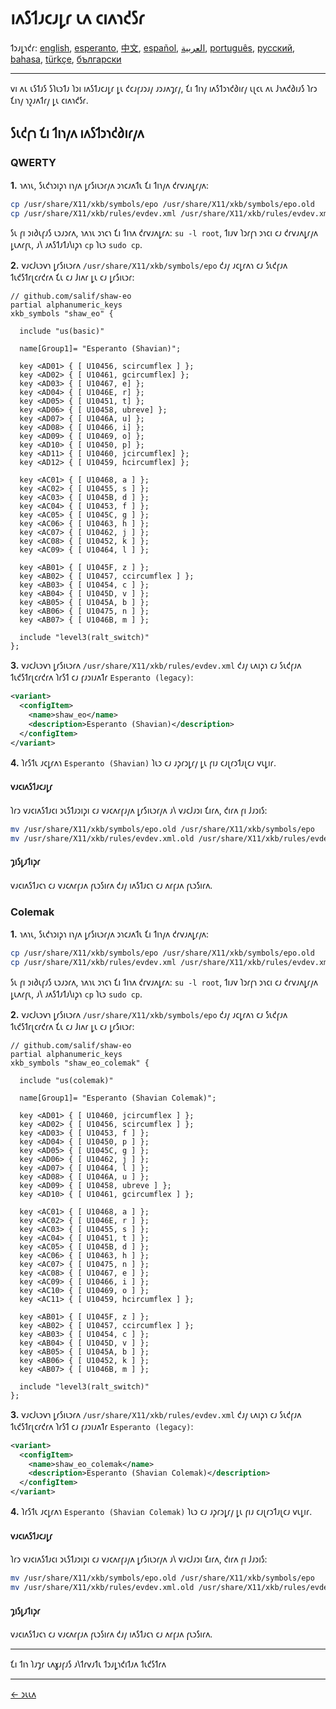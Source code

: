 # 𐑦𐑵𐑕𐑑𐑨𐑤𐑨𐑛𐑩 𐑧𐑵 𐑤𐑦𐑵𐑪𐑒𐑕𐑩

𐑑𐑮𐑨𐑛𐑪𐑒𐑩: [english](LINUX.md), [esperanto](LINUX.eo.md), [中文](LINUX.zh-CN.md), [español](LINUX.es.md), [العربية](LINUX.ar.md), [português](LINUX.pt.md), [русский](LINUX.ru.md), [bahasa](LINUX.id.md), [türkçe](LINUX.tr.md), [български](LINUX.bg.md)

---

𐑫𐑦 𐑵𐑧 𐑧𐑕𐑑𐑨𐑕 𐑕𐑐𐑧𐑮𐑑𐑨 𐑐𐑮𐑦 𐑦𐑵𐑕𐑑𐑨𐑤𐑨𐑛𐑩 𐑛𐑧 𐑒𐑤𐑨𐑝𐑨𐑮𐑨𐑢 𐑨𐑮𐑨𐑵𐑡𐑩𐑢, 𐑗𐑦 𐑑𐑦𐑪𐑢 𐑦𐑵𐑕𐑑𐑮𐑪𐑒𐑔𐑦𐑩𐑢 𐑧𐑚𐑤𐑧 𐑵𐑧 𐑓𐑪𐑵𐑒𐑔𐑦𐑨𐑕 𐑐𐑩𐑮 𐑗𐑦𐑪𐑢 𐑪𐑟𐑨𐑵𐑑𐑩𐑢 𐑛𐑧 𐑤𐑦𐑵𐑪𐑒𐑕𐑩.

## 𐑕𐑧𐑒𐑝𐑪 𐑗𐑦 𐑑𐑦𐑪𐑢𐑵 𐑦𐑵𐑕𐑑𐑮𐑪𐑒𐑔𐑦𐑩𐑢𐑵

### QWERTY

**1.** 𐑪𐑵𐑪𐑧, 𐑕𐑧𐑒𐑪𐑮𐑦𐑜𐑪 𐑦𐑪𐑢𐑵 𐑛𐑩𐑕𐑦𐑧𐑮𐑩𐑢𐑵 𐑮𐑪𐑤𐑨𐑵𐑑𐑧 𐑗𐑦 𐑑𐑦𐑪𐑢𐑵 𐑒𐑩𐑫𐑨𐑵𐑛𐑩𐑢𐑵:

```bash
cp /usr/share/X11/xkb/symbols/epo /usr/share/X11/xkb/symbols/epo.old
cp /usr/share/X11/xkb/rules/evdev.xml /usr/share/X11/xkb/rules/evdev.xml.old
```

𐑕𐑧 𐑝𐑦 𐑮𐑦𐑔𐑧𐑝𐑨𐑕 𐑧𐑮𐑨𐑮𐑩𐑵, 𐑪𐑵𐑪𐑧 𐑮𐑪𐑤𐑪 𐑗𐑦 𐑑𐑦𐑪𐑵 𐑒𐑩𐑫𐑨𐑵𐑛𐑩𐑵: `su -l root`, 𐑑𐑦𐑨𐑫 𐑐𐑮𐑩𐑝𐑪 𐑮𐑪𐑤𐑦 𐑤𐑨 𐑒𐑩𐑫𐑨𐑵𐑛𐑩𐑢𐑵 𐑛𐑧𐑵𐑩𐑝𐑧, 𐑨𐑘 𐑨𐑵𐑕𐑑𐑨𐑑𐑨𐑘𐑦𐑜𐑪 `cp` 𐑐𐑧𐑮 `sudo cp`.

**2.** 𐑫𐑨𐑤𐑓𐑧𐑮𐑫𐑪 𐑛𐑩𐑕𐑦𐑧𐑮𐑩𐑵 `/usr/share/X11/xkb/symbols/epo` 𐑒𐑨𐑢 𐑨𐑤𐑛𐑩𐑵𐑪 𐑤𐑨 𐑕𐑧𐑒𐑝𐑨𐑵 𐑑𐑧𐑒𐑕𐑑𐑩𐑚𐑤𐑩𐑒𐑩𐑵 𐑗𐑧 𐑤𐑨 𐑓𐑦𐑵𐑩 𐑛𐑧 𐑤𐑨 𐑛𐑩𐑕𐑦𐑧𐑮𐑩:

```
// github.com/salif/shaw-eo
partial alphanumeric_keys
xkb_symbols "shaw_eo" {

  include "us(basic)"

  name[Group1]= "Esperanto (Shavian)";

  key <AD01> { [ U10456, scircumflex ] };
  key <AD02> { [ U10461, gcircumflex] };
  key <AD03> { [ U10467, e] };
  key <AD04> { [ U1046E, r] };
  key <AD05> { [ U10451, t] };
  key <AD06> { [ U10458, ubreve] };
  key <AD07> { [ U1046A, u] };
  key <AD08> { [ U10466, i] };
  key <AD09> { [ U10469, o] };
  key <AD10> { [ U10450, p] };
  key <AD11> { [ U10460, jcircumflex] };
  key <AD12> { [ U10459, hcircumflex] };

  key <AC01> { [ U10468, a ] };
  key <AC02> { [ U10455, s ] };
  key <AC03> { [ U1045B, d ] };
  key <AC04> { [ U10453, f ] };
  key <AC05> { [ U1045C, g ] };
  key <AC06> { [ U10463, h ] };
  key <AC07> { [ U10462, j ] };
  key <AC08> { [ U10452, k ] };
  key <AC09> { [ U10464, l ] };

  key <AB01> { [ U1045F, z ] };
  key <AB02> { [ U10457, ccircumflex ] };
  key <AB03> { [ U10454, c ] };
  key <AB04> { [ U1045D, v ] };
  key <AB05> { [ U1045A, b ] };
  key <AB06> { [ U10475, n ] };
  key <AB07> { [ U1046B, m ] };

  include "level3(ralt_switch)"
};
```

**3.** 𐑫𐑨𐑤𐑓𐑧𐑮𐑫𐑪 𐑛𐑩𐑕𐑦𐑧𐑮𐑩𐑵 `/usr/share/X11/xkb/rules/evdev.xml` 𐑒𐑨𐑢 𐑧𐑵𐑦𐑜𐑪 𐑤𐑨 𐑕𐑧𐑒𐑝𐑨𐑵 𐑑𐑧𐑒𐑕𐑑𐑩𐑚𐑤𐑩𐑒𐑩𐑵 𐑐𐑩𐑕𐑑 𐑤𐑨 𐑝𐑨𐑮𐑦𐑨𐑵𐑑𐑩 `Esperanto (legacy)`:

```xml
<variant>
  <configItem>
    <name>shaw_eo</name>
    <description>Esperanto (Shavian)</description>
  </configItem>
</variant>
```

**4.** 𐑐𐑩𐑕𐑑𐑧 𐑨𐑤𐑛𐑩𐑵𐑪 `Esperanto (Shavian)` 𐑐𐑧𐑮 𐑤𐑨 𐑨𐑜𐑩𐑮𐑛𐑩𐑢 𐑛𐑧 𐑝𐑦𐑨 𐑤𐑨𐑚𐑩𐑮𐑑𐑨𐑚𐑤𐑨 𐑫𐑧𐑛𐑦𐑩.

#### 𐑫𐑨𐑤𐑦𐑵𐑕𐑑𐑨𐑤𐑨𐑛𐑩

𐑐𐑩𐑮 𐑫𐑨𐑤𐑦𐑵𐑕𐑑𐑨𐑤𐑦 𐑮𐑧𐑕𐑑𐑨𐑮𐑦𐑜𐑦 𐑤𐑨 𐑫𐑨𐑤𐑵𐑩𐑝𐑨𐑢𐑵 𐑛𐑩𐑕𐑦𐑧𐑮𐑩𐑢𐑵 𐑨𐑘 𐑫𐑨𐑤𐑓𐑨𐑮𐑦 𐑗𐑦𐑩𐑵, 𐑒𐑦𐑩𐑵 𐑝𐑦 𐑓𐑨𐑮𐑦𐑕:

```bash
mv /usr/share/X11/xkb/symbols/epo.old /usr/share/X11/xkb/symbols/epo
mv /usr/share/X11/xkb/rules/evdev.xml.old /usr/share/X11/xkb/rules/evdev.xml
```

#### 𐑡𐑦𐑕𐑛𐑨𐑑𐑦𐑜𐑩

𐑫𐑨𐑤𐑦𐑵𐑕𐑑𐑨𐑤𐑪 𐑤𐑨 𐑫𐑨𐑤𐑵𐑩𐑝𐑨𐑵 𐑝𐑧𐑮𐑕𐑦𐑩𐑵 𐑒𐑨𐑢 𐑦𐑵𐑕𐑑𐑨𐑤𐑪 𐑤𐑨 𐑵𐑩𐑝𐑨𐑵 𐑝𐑧𐑮𐑕𐑦𐑩𐑵.

### Colemak

**1.** 𐑪𐑵𐑪𐑧, 𐑕𐑧𐑒𐑪𐑮𐑦𐑜𐑪 𐑦𐑪𐑢𐑵 𐑛𐑩𐑕𐑦𐑧𐑮𐑩𐑢𐑵 𐑮𐑪𐑤𐑨𐑵𐑑𐑧 𐑗𐑦 𐑑𐑦𐑪𐑢𐑵 𐑒𐑩𐑫𐑨𐑵𐑛𐑩𐑢𐑵:

```bash
cp /usr/share/X11/xkb/symbols/epo /usr/share/X11/xkb/symbols/epo.old
cp /usr/share/X11/xkb/rules/evdev.xml /usr/share/X11/xkb/rules/evdev.xml.old
```

𐑕𐑧 𐑝𐑦 𐑮𐑦𐑔𐑧𐑝𐑨𐑕 𐑧𐑮𐑨𐑮𐑩𐑵, 𐑪𐑵𐑪𐑧 𐑮𐑪𐑤𐑪 𐑗𐑦 𐑑𐑦𐑪𐑵 𐑒𐑩𐑫𐑨𐑵𐑛𐑩𐑵: `su -l root`, 𐑑𐑦𐑨𐑫 𐑐𐑮𐑩𐑝𐑪 𐑮𐑪𐑤𐑦 𐑤𐑨 𐑒𐑩𐑫𐑨𐑵𐑛𐑩𐑢𐑵 𐑛𐑧𐑵𐑩𐑝𐑧, 𐑨𐑘 𐑨𐑵𐑕𐑑𐑨𐑑𐑨𐑘𐑦𐑜𐑪 `cp` 𐑐𐑧𐑮 `sudo cp`.

**2.** 𐑫𐑨𐑤𐑓𐑧𐑮𐑫𐑪 𐑛𐑩𐑕𐑦𐑧𐑮𐑩𐑵 `/usr/share/X11/xkb/symbols/epo` 𐑒𐑨𐑢 𐑨𐑤𐑛𐑩𐑵𐑪 𐑤𐑨 𐑕𐑧𐑒𐑝𐑨𐑵 𐑑𐑧𐑒𐑕𐑑𐑩𐑚𐑤𐑩𐑒𐑩𐑵 𐑗𐑧 𐑤𐑨 𐑓𐑦𐑵𐑩 𐑛𐑧 𐑤𐑨 𐑛𐑩𐑕𐑦𐑧𐑮𐑩:

```
// github.com/salif/shaw-eo
partial alphanumeric_keys
xkb_symbols "shaw_eo_colemak" {

  include "us(colemak)"

  name[Group1]= "Esperanto (Shavian Colemak)";

  key <AD01> { [ U10460, jcircumflex ] };
  key <AD02> { [ U10456, scircumflex ] };
  key <AD03> { [ U10453, f ] };
  key <AD04> { [ U10450, p ] };
  key <AD05> { [ U1045C, g ] };
  key <AD06> { [ U10462, j ] };
  key <AD07> { [ U10464, l ] };
  key <AD08> { [ U1046A, u ] };
  key <AD09> { [ U10458, ubreve ] };
  key <AD10> { [ U10461, gcircumflex ] };

  key <AC01> { [ U10468, a ] };
  key <AC02> { [ U1046E, r ] };
  key <AC03> { [ U10455, s ] };
  key <AC04> { [ U10451, t ] };
  key <AC05> { [ U1045B, d ] };
  key <AC06> { [ U10463, h ] };
  key <AC07> { [ U10475, n ] };
  key <AC08> { [ U10467, e ] };
  key <AC09> { [ U10466, i ] };
  key <AC10> { [ U10469, o ] };
  key <AC11> { [ U10459, hcircumflex ] };

  key <AB01> { [ U1045F, z ] };
  key <AB02> { [ U10457, ccircumflex ] };
  key <AB03> { [ U10454, c ] };
  key <AB04> { [ U1045D, v ] };
  key <AB05> { [ U1045A, b ] };
  key <AB06> { [ U10452, k ] };
  key <AB07> { [ U1046B, m ] };

  include "level3(ralt_switch)"
};
```

**3.** 𐑫𐑨𐑤𐑓𐑧𐑮𐑫𐑪 𐑛𐑩𐑕𐑦𐑧𐑮𐑩𐑵 `/usr/share/X11/xkb/rules/evdev.xml` 𐑒𐑨𐑢 𐑧𐑵𐑦𐑜𐑪 𐑤𐑨 𐑕𐑧𐑒𐑝𐑨𐑵 𐑑𐑧𐑒𐑕𐑑𐑩𐑚𐑤𐑩𐑒𐑩𐑵 𐑐𐑩𐑕𐑑 𐑤𐑨 𐑝𐑨𐑮𐑦𐑨𐑵𐑑𐑩 `Esperanto (legacy)`:

```xml
<variant>
  <configItem>
    <name>shaw_eo_colemak</name>
    <description>Esperanto (Shavian Colemak)</description>
  </configItem>
</variant>
```

**4.** 𐑐𐑩𐑕𐑑𐑧 𐑨𐑤𐑛𐑩𐑵𐑪 `Esperanto (Shavian Colemak)` 𐑐𐑧𐑮 𐑤𐑨 𐑨𐑜𐑩𐑮𐑛𐑩𐑢 𐑛𐑧 𐑝𐑦𐑨 𐑤𐑨𐑚𐑩𐑮𐑑𐑨𐑚𐑤𐑨 𐑫𐑧𐑛𐑦𐑩.

#### 𐑫𐑨𐑤𐑦𐑵𐑕𐑑𐑨𐑤𐑨𐑛𐑩

𐑐𐑩𐑮 𐑫𐑨𐑤𐑦𐑵𐑕𐑑𐑨𐑤𐑦 𐑮𐑧𐑕𐑑𐑨𐑮𐑦𐑜𐑦 𐑤𐑨 𐑫𐑨𐑤𐑵𐑩𐑝𐑨𐑢𐑵 𐑛𐑩𐑕𐑦𐑧𐑮𐑩𐑢𐑵 𐑨𐑘 𐑫𐑨𐑤𐑓𐑨𐑮𐑦 𐑗𐑦𐑩𐑵, 𐑒𐑦𐑩𐑵 𐑝𐑦 𐑓𐑨𐑮𐑦𐑕:

```bash
mv /usr/share/X11/xkb/symbols/epo.old /usr/share/X11/xkb/symbols/epo
mv /usr/share/X11/xkb/rules/evdev.xml.old /usr/share/X11/xkb/rules/evdev.xml
```

#### 𐑡𐑦𐑕𐑛𐑨𐑑𐑦𐑜𐑩

𐑫𐑨𐑤𐑦𐑵𐑕𐑑𐑨𐑤𐑪 𐑤𐑨 𐑫𐑨𐑤𐑵𐑩𐑝𐑨𐑵 𐑝𐑧𐑮𐑕𐑦𐑩𐑵 𐑒𐑨𐑢 𐑦𐑵𐑕𐑑𐑨𐑤𐑪 𐑤𐑨 𐑵𐑩𐑝𐑨𐑵 𐑝𐑧𐑮𐑕𐑦𐑩𐑵.

---

𐑗𐑦 𐑑𐑦𐑪 𐑐𐑨𐑡𐑩 𐑧𐑵𐑣𐑨𐑝𐑨𐑕 𐑨𐑘𐑑𐑩𐑫𐑨𐑑𐑧 𐑑𐑮𐑨𐑛𐑪𐑒𐑦𐑑𐑨𐑵 𐑑𐑧𐑒𐑕𐑑𐑩𐑵

---

[← 𐑮𐑧𐑧𐑵](./README.eo_shaw.md)
